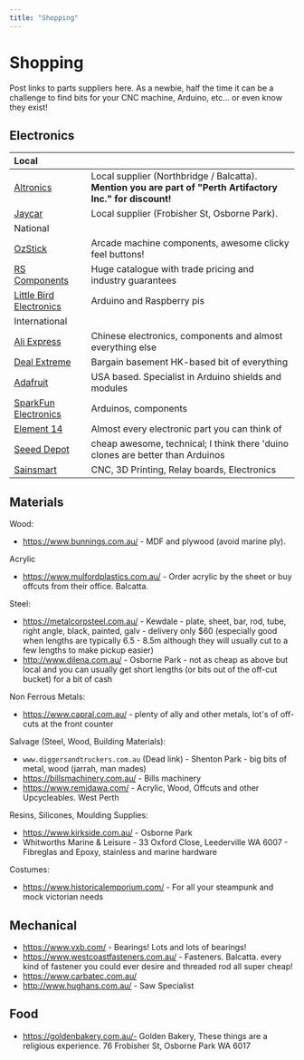 ```yaml
---
title: "Shopping"
---
```

# Shopping

Post links to parts suppliers here. As a newbie, half the time it can be a challenge to find bits for your CNC machine, Arduino, etc... or even know they exist!

## Electronics

| Local                                                             |                                                                                                             |
|:------------------------------------------------------------------|-------------------------------------------------------------------------------------------------------------|
| [Altronics](https://www.altronics.com.au/)                        | Local supplier (Northbridge / Balcatta). **Mention you are part of "Perth Artifactory Inc." for discount!** |
| [Jaycar](https://www.jaycar.com.au/)                              | Local supplier (Frobisher St, Osborne Park).                                                                |
| National                                                          |                                                                                                             |
| [OzStick](https://www.ozstick.com.au/)                            | Arcade machine components, awesome clicky feel buttons!                                                     |
| [RS Components](https://au.rs-online.com/web/)                    | Huge catalogue with trade pricing and industry guarantees                                                   |
| [Little Bird Electronics](https://www.littlebirdelectronics.com/) | Arduino and Raspberry pis                                                                                   |
| International                                                     |                                                                                                             |
| [Ali Express](https://www.aliexpress.com/)                        | Chinese electronics, components and almost everything else                                                  |
| [Deal Extreme](https://www.dealextreme.com/)                      | Bargain basement HK-based bit of everything                                                                 |
| [Adafruit](https://www.adafruit.com/)                             | USA based. Specialist in Arduino shields and modules                                                        |
| [SparkFun Electronics](https://www.sparkfun.com/)                 | Arduinos, components                                                                                        |
| [Element 14](https://au.element14.com/)                           | Almost every electronic part you can think of                                                               |
| [Seeed Depot](https://www.seeedstudio.com/depot/)                 | cheap awesome, technical; I think there 'duino clones are better than Arduinos                              |
| [Sainsmart](https://www.sainsmart.com/)                           | CNC, 3D Printing, Relay boards, Electronics                                                                 |

## Materials

Wood:

-   <https://www.bunnings.com.au/> - MDF and plywood (avoid marine ply).

Acrylic

-   <https://www.mulfordplastics.com.au/> - Order acrylic by the sheet or buy offcuts from their office. Balcatta.

Steel:

-   <https://metalcorpsteel.com.au/> - Kewdale - plate, sheet, bar, rod, tube, right angle, black, painted, galv - delivery only \$60 (especially good when lengths are typically 6.5 - 8.5m although they will usually cut to a few lengths to make pickup easier)
-   <http://www.dilena.com.au/> - Osborne Park - not as cheap as above but local and you can usually get short lengths (or bits out of the off-cut bucket) for a bit of cash

Non Ferrous Metals:

-   <https://www.capral.com.au/> - plenty of ally and other metals, lot's of off-cuts at the front counter

Salvage (Steel, Wood, Building Materials):

-   `www.diggersandtruckers.com.au` (Dead link) - Shenton Park - big bits of metal, wood (jarrah, man mades)
-   <https://billsmachinery.com.au/> - Bills machinery
-   <https://www.remidawa.com/> - Acrylic, Wood, Offcuts and other Upcycleables. West Perth

Resins, Silicones, Moulding Supplies:

-   <https://www.kirkside.com.au/> - Osborne Park
-   Whitworths Marine & Leisure - 33 Oxford Close, Leederville WA 6007 - Fibreglas and Epoxy, stainless and marine hardware

Costumes:

-   <https://www.historicalemporium.com/> - For all your steampunk and mock victorian needs

## Mechanical

-   <https://www.vxb.com/> - Bearings! Lots and lots of bearings!
-   <https://www.westcoastfasteners.com.au/> - Fasteners. Balcatta. every kind of fastener you could ever desire and threaded rod all super cheap!
-   <https://www.carbatec.com.au/>
-   <http://www.hughans.com.au/> - Saw Specialist

## Food

-   https://goldenbakery.com.au/- Golden Bakery, These things are a religious experience. 76 Frobisher St, Osborne Park WA 6017
